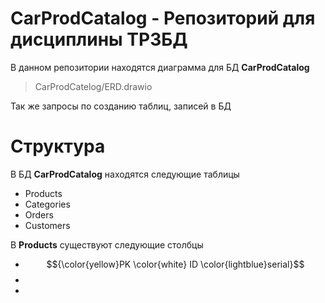# CarProdCatalog - Репозиторий для дисциплины ТРЗБД
В данном репозитории находятся диаграмма для БД **CarProdCatalog** 
>CarProdCatelog/ERD.drawio

Так же запросы по созданию таблиц, записей в БД
# Структура
В БД **CarProdCatalog** находятся следующие таблицы
* Products
* Categories
* Orders
* Customers

В **Products** существуют следующие столбцы
* $${\color{yellow}PK \color{white} ID \color{lightblue}serial}$$   
*
*

